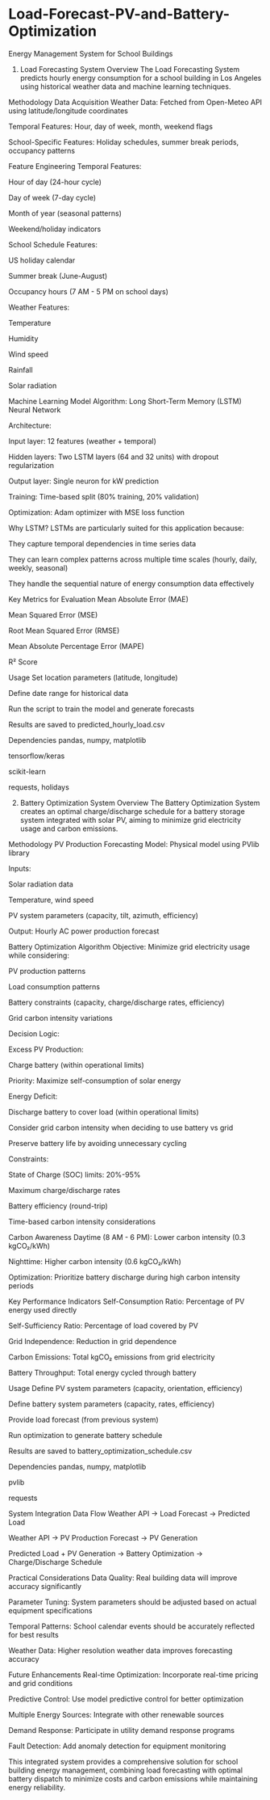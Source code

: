 # Load-Forecast-PV-and-Battery-Optimization


Energy Management System for School Buildings
1. Load Forecasting System
Overview
The Load Forecasting System predicts hourly energy consumption for a school building in Los Angeles using historical weather data and machine learning techniques.

Methodology
Data Acquisition
Weather Data: Fetched from Open-Meteo API using latitude/longitude coordinates

Temporal Features: Hour, day of week, month, weekend flags

School-Specific Features: Holiday schedules, summer break periods, occupancy patterns

Feature Engineering
Temporal Features:

Hour of day (24-hour cycle)

Day of week (7-day cycle)

Month of year (seasonal patterns)

Weekend/holiday indicators

School Schedule Features:

US holiday calendar

Summer break (June-August)

Occupancy hours (7 AM - 5 PM on school days)

Weather Features:

Temperature

Humidity

Wind speed

Rainfall

Solar radiation

Machine Learning Model
Algorithm: Long Short-Term Memory (LSTM) Neural Network

Architecture:

Input layer: 12 features (weather + temporal)

Hidden layers: Two LSTM layers (64 and 32 units) with dropout regularization

Output layer: Single neuron for kW prediction

Training: Time-based split (80% training, 20% validation)

Optimization: Adam optimizer with MSE loss function

Why LSTM?
LSTMs are particularly suited for this application because:

They capture temporal dependencies in time series data

They can learn complex patterns across multiple time scales (hourly, daily, weekly, seasonal)

They handle the sequential nature of energy consumption data effectively

Key Metrics for Evaluation
Mean Absolute Error (MAE)

Mean Squared Error (MSE)

Root Mean Squared Error (RMSE)

Mean Absolute Percentage Error (MAPE)

R² Score

Usage
Set location parameters (latitude, longitude)

Define date range for historical data

Run the script to train the model and generate forecasts

Results are saved to predicted_hourly_load.csv

Dependencies
pandas, numpy, matplotlib

tensorflow/keras

scikit-learn

requests, holidays

2. Battery Optimization System
Overview
The Battery Optimization System creates an optimal charge/discharge schedule for a battery storage system integrated with solar PV, aiming to minimize grid electricity usage and carbon emissions.

Methodology
PV Production Forecasting
Model: Physical model using PVlib library

Inputs:

Solar radiation data

Temperature, wind speed

PV system parameters (capacity, tilt, azimuth, efficiency)

Output: Hourly AC power production forecast

Battery Optimization Algorithm
Objective: Minimize grid electricity usage while considering:

PV production patterns

Load consumption patterns

Battery constraints (capacity, charge/discharge rates, efficiency)

Grid carbon intensity variations

Decision Logic:

Excess PV Production:

Charge battery (within operational limits)

Priority: Maximize self-consumption of solar energy

Energy Deficit:

Discharge battery to cover load (within operational limits)

Consider grid carbon intensity when deciding to use battery vs grid

Preserve battery life by avoiding unnecessary cycling

Constraints:

State of Charge (SOC) limits: 20%-95%

Maximum charge/discharge rates

Battery efficiency (round-trip)

Time-based carbon intensity considerations

Carbon Awareness
Daytime (8 AM - 6 PM): Lower carbon intensity (0.3 kgCO₂/kWh)

Nighttime: Higher carbon intensity (0.6 kgCO₂/kWh)

Optimization: Prioritize battery discharge during high carbon intensity periods

Key Performance Indicators
Self-Consumption Ratio: Percentage of PV energy used directly

Self-Sufficiency Ratio: Percentage of load covered by PV

Grid Independence: Reduction in grid dependence

Carbon Emissions: Total kgCO₂ emissions from grid electricity

Battery Throughput: Total energy cycled through battery

Usage
Define PV system parameters (capacity, orientation, efficiency)

Define battery system parameters (capacity, rates, efficiency)

Provide load forecast (from previous system)

Run optimization to generate battery schedule

Results are saved to battery_optimization_schedule.csv

Dependencies
pandas, numpy, matplotlib

pvlib

requests

System Integration
Data Flow
Weather API → Load Forecast → Predicted Load

Weather API → PV Production Forecast → PV Generation

Predicted Load + PV Generation → Battery Optimization → Charge/Discharge Schedule

Practical Considerations
Data Quality: Real building data will improve accuracy significantly

Parameter Tuning: System parameters should be adjusted based on actual equipment specifications

Temporal Patterns: School calendar events should be accurately reflected for best results

Weather Data: Higher resolution weather data improves forecasting accuracy

Future Enhancements
Real-time Optimization: Incorporate real-time pricing and grid conditions

Predictive Control: Use model predictive control for better optimization

Multiple Energy Sources: Integrate with other renewable sources

Demand Response: Participate in utility demand response programs

Fault Detection: Add anomaly detection for equipment monitoring

This integrated system provides a comprehensive solution for school building energy management, combining load forecasting with optimal battery dispatch to minimize costs and carbon emissions while maintaining energy reliability.
